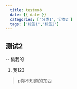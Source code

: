 ```yaml
---
  title: testmob
  date: {{ date }}
  categories: ['分类1','分类2']
  tags: ['标签1','标签2']
---
```


## 测试2
-- 偷我的
1. 我123
> p你不知道的东西